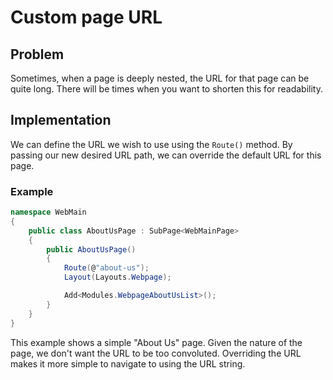 # Custom page URL

## Problem

Sometimes, when a page is deeply nested, the URL for that page can be quite long.  There will be times when you want to shorten this for readability.

## Implementation

We can define the URL we wish to use using the `Route()` method.  By passing our new desired URL path, we can override the default URL for this page.

### Example

```csharp
namespace WebMain
{
    public class AboutUsPage : SubPage<WebMainPage>
    {
        public AboutUsPage()
        {
            Route(@"about-us");
            Layout(Layouts.Webpage);

            Add<Modules.WebpageAboutUsList>();
        }
    }
}
```

This example shows a simple "About Us" page.  Given the nature of the page, we don't want the URL to be too convoluted. Overriding the URL makes it more simple to navigate to using the URL string.
